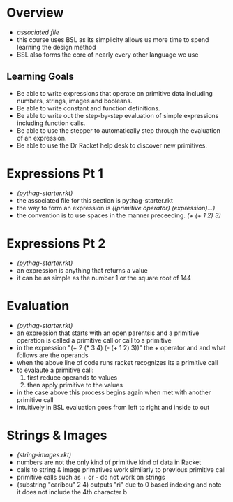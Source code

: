 # Overview 
* *associated file*
* this course uses BSL as its simplicity allows us more time to spend learning the design method 
* BSL also forms the core of nearly every other language we use
## Learning Goals
* Be able to write expressions that operate on primitive data including numbers, strings, images and booleans. 
* Be able to write constant and function definitions.
* Be able to write out the step-by-step evaluation of simple expressions including function calls.
* Be able to use the stepper to automatically step through the evaluation of an expression.
* Be able to use the Dr Racket help desk to discover new primitives.

# Expressions Pt 1 
* *(pythag-starter.rkt)*
* the associated file for this section is pythag-starter.rkt
* the way to form an expression is *((primitive operator) (expression)...)*
* the convention is to use spaces in the manner preceeding. *(+ (+ 1 2) 3)*

# Expressions Pt 2
* *(pythag-starter.rkt)*
* an expression is anything that returns a value 
* it can be as simple as the number 1 or the square root of 144

# Evaluation 
* *(pythag-starter.rkt)*
* an expression that starts with an open parentsis and a primitive operation is called a primitive call or call to a primitive 
* in the expression "(+ 2 (* 3 4) (- (+ 1 2) 3))" the + operator and and what follows are the operands
* when the above line of code runs racket recognizes its a primitive call
* to evalaute a primitive call:
    1. first reduce operands to values
    2. then apply primitive to the values
* in the case above this process begins again when met with another primitive call 
* intuitively in BSL evaluation goes from left to right and inside to out

# Strings & Images 
* *(string-images.rkt)*
* numbers are not the only kind of primitive kind of data in Racket
* calls to string & image primatives work similarly to previous primitive call
* primitive calls such as + or - do not work on strings 
* (substring "caribou" 2 4) outputs "ri" due to 0 based indexing and note it does not include the 4th character b

